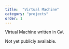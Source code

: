 ```yaml
---
title:  "Virtual Machine"
category: "projects"
order: 1
---
```

<p>Virtual Machine written in C#.</p>
<p>Not yet publicly available.</p>
